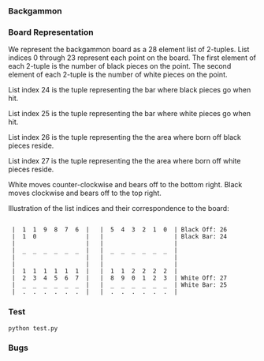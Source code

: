 ### Backgammon

### Board Representation

We represent the backgammon board as a 28 element list of 2-tuples.  List
indices 0 through 23 represent each point on the board.  The first element of
each 2-tuple is the number of black pieces on the point.  The second element
of each 2-tuple is the number of white pieces on the point.

List index 24 is the tuple representing the bar where black pieces go when
hit.

List index 25 is the tuple representing the bar where white pieces go when
hit.

List index 26 is the tuple representing the the area where born off black
pieces reside.

List index 27 is the tuple representing the the area where born off white
pieces reside.

White moves counter-clockwise and bears off to the bottom right.  Black moves
clockwise and bears off to the top right.

Illustration of the list indices and their correspondence to the board:

```

 |  1  1  9  8  7  6  |   |  5  4  3  2  1  0  | Black Off: 26
 |  1  0              |   |                    | Black Bar: 24
 |                    |   |                    |
 |  _  _  _  _  _  _  |   |  _  _  _  _  _  _  |
 |                    |   |                    |
 |                    |   |                    |
 |  1  1  1  1  1  1  |   |  1  1  2  2  2  2  |
 |  2  3  4  5  6  7  |   |  8  9  0  1  2  3  | White Off: 27
 |  _  _  _  _  _  _  |   |  _  _  _  _  _  _  | White Bar: 25
 |  .  .  .  .  .  .  |   |  .  .  .  .  .  .  |
```

### Test
```
python test.py
```

### Bugs

```

```



